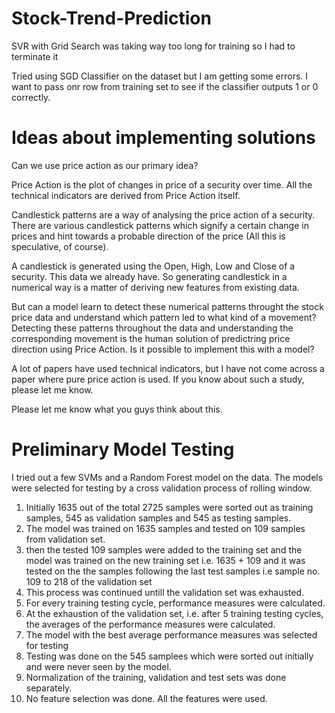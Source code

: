 # Stock-Trend-Prediction

SVR with Grid Search was taking way too long for training so I had to terminate it 

Tried using SGD Classifier on the dataset but I am getting some errors. I want to pass onr row from training set to see if the classifier outputs 1 or 0 correctly.

# Ideas about implementing solutions

Can we use price action as our primary idea? 

Price Action is the plot of changes in price of a security over time. All the technical indicators are derived from Price Action itself. 

Candlestick patterns are a way of analysing the price action of a security. There are various candlestick patterns which signify a certain change in prices and hint towards a probable direction of the price (All this is speculative, of course). 

A candlestick is generated using the Open, High, Low and Close of a security. This data we already have. So generating candlestick in a numerical way is a matter of deriving new features from existing data. 

But can a model learn to detect these numerical patterns throught the stock price data and understand which pattern led to what kind of a movement? Detecting these patterns throughout the data and understanding the corresponding movement is the human solution of predictring price direction using Price Action. Is it possible to implement this with a model?

A lot of papers have used technical indicators, but I have not come across a paper where pure price action is used. If you know about  such a study, please let me know.

Please let me know what you guys think about this.


# Preliminary Model Testing

I tried out a few SVMs and a Random Forest model on the data. The models were selected for testing by a cross validation process of rolling window. 
1) Initially 1635 out of the total 2725 samples were sorted out as training samples, 545 as validation samples and 545 as testing samples.
2) The model was trained on 1635 samples and tested on 109 samples from validation set.
3) then the tested 109 samples were added to the training set and the model was trained on the new training set i.e. 1635 + 109 and it was tested on the the samples following the last test samples i.e sample no. 109 to 218 of the validation set
4) This process was continued untill the validation set was exhausted.
5) For every training testing cycle, performance measures were calculated.
6) At the exhaustion of the validation set, i.e. after 5 training testing cycles, the averages of the performance measures were calculated.
7) The model with the best average performance measures was selected for testing
8) Testing was done on the 545 samplees which were sorted out initially and were never seen by the model.
9) Normalization of the training, validation and test sets was done separately. 
10) No feature selection was done. All the features were used.
